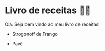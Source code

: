 #	Livro de receitas :man_cook:

Olá. Seja bem vindo ao meu livro de receitas!

* Strogonoff de Frango

* Pavê

  
  
  

